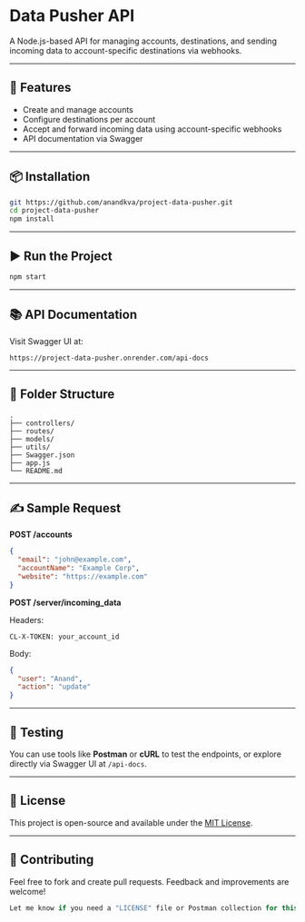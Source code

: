 # Data Pusher API

A Node.js-based API for managing accounts, destinations, and sending incoming data to account-specific destinations via webhooks.

---

## 🚀 Features

- Create and manage accounts
- Configure destinations per account
- Accept and forward incoming data using account-specific webhooks
- API documentation via Swagger

---

## 📦 Installation

```bash
git https://github.com/anandkva/project-data-pusher.git
cd project-data-pusher
npm install
```

---

## ▶️ Run the Project

```bash
npm start
```

---

## 📚 API Documentation

Visit Swagger UI at:

```
https://project-data-pusher.onrender.com/api-docs
```

---

## 📂 Folder Structure

```
.
├── controllers/
├── routes/
├── models/
├── utils/
├── Swagger.json
├── app.js
└── README.md
```

---

## ✍️ Sample Request

**POST /accounts**

```json
{
  "email": "john@example.com",
  "accountName": "Example Corp",
  "website": "https://example.com"
}
```

**POST /server/incoming_data**

Headers:

```
CL-X-TOKEN: your_account_id
```

Body:

```json
{
  "user": "Anand",
  "action": "update"
}
```

---

## 🧪 Testing

You can use tools like **Postman** or **cURL** to test the endpoints, or explore directly via Swagger UI at `/api-docs`.

---

## 📄 License

This project is open-source and available under the [MIT License](https://opensource.org/licenses/MIT).

---

## 🤝 Contributing

Feel free to fork and create pull requests. Feedback and improvements are welcome!

```javascript
Let me know if you need a "LICENSE" file or Postman collection for this API.
```
